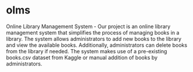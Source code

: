 # olms
Online Library Management System - 
Our project is an online library management system that simplifies the process of managing books in a library. The system allows administrators to add new books to the library and view the available books. Additionally, administrators can delete books from the library if needed. The system makes use of a pre-existing books.csv dataset from Kaggle or manual addition of books by administrators. 

